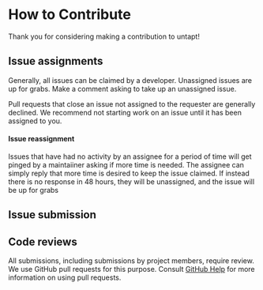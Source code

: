 # How to Contribute

Thank you for considering making a contribution to untapt!

## Issue assignments

Generally, all issues can be claimed by a developer. Unassigned issues are up for grabs. Make a comment asking to take up an unassigned issue.

Pull requests that close an issue not assigned to the requester are generally declined. We recommend not starting work on an issue until it has been assigned to you.

#### Issue reassignment

Issues that have had no activity by an assignee for a period of time will get pinged by a maintaiiner asking if more time is needed. The assignee can simply reply that more time is desired to keep the issue claimed. If instead there is no response in 48 hours, they will be unassigned, and the issue will be up for grabs 

## Issue submission


## Code reviews

All submissions, including submissions by project members, require review. We
use GitHub pull requests for this purpose. Consult
[GitHub Help](https://help.github.com/articles/about-pull-requests/) for more
information on using pull requests.